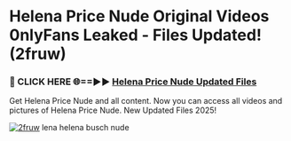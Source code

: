 # Helena Price Nude Original Videos 0nlyFans Leaked - Files Updated! (2fruw)

<h3>🔴 CLICK HERE 🌐==►► <a href="https://tinyurl.com/4mcuefdz" rel="nofollow">Helena Price Nude Updated Files</a></h3>

Get Helena Price Nude and all content. Now you can access all videos and pictures of Helena Price Nude. New Updated Files 2025!

[![2fruw](https://i.imgur.com/StAQSOY.gif)](https://tinyurl.com/4mcuefdz)
lena helena busch nude